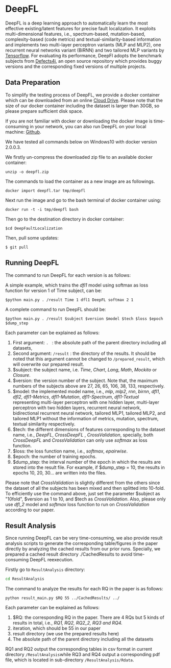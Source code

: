 ﻿# DeepFL
DeepFL is a deep learning approach to automatically learn the most effective existing/latent features for precise fault localization. It exploits multi-dimensional features, i.e., spectrum-based, mutation-based, complexity-based (code metrics) and textual-similarity-based information and implements two multi-layer perceptron variants (MLP and MLP2), one recurrent neural networks variant (BiRNN) and two tailored MLP variants by [Tensorflow](https://www.tensorflow.org/). For evaluating its performance, DeepFl adopts the benchmark subjects from [Defects4j](https://github.com/rjust/defects4j), an open source repository which provides buggy versions and the corresponding fixed versions of multiple projects.

## Data Preparation 
To simplify the testing process of DeepFL, we provide a docker container which can be downloaded from an online [Cloud Drive](https://mega.nz/#!HDwHEKbR!rv4BLiuzYnMsGUIn_W8YftGSy1AfuwHDez6h5IO0T1k). Please note that the size of our docker container including the dataset is larger than 30GB, so please prepare sufficient disk space.

If you are not familiar with docker or downloading the docker image is time-consuming in your network, you can also run DeepFL on your local machine: [Github](https://github.com/DeepFL/DeepFaultLocalization).

We have tested all commands below on Windows10 with docker version 2.0.0.3.

We firstly un-compress the downloaded zip file to an available docker container:

```
unzip -o deepfl.zip
```

The commands to load the container as a new image are as followings.

 ```
docker import deepfl.tar tmp/deepfl
 ```

Next run the image and go to the bash terminal of docker container using:

```
docker run -t -i tmp/deepfl bash
```

Then go to the destination directory in docker container:

```
$cd DeepFaultLocalization
```

Then, pull some updates:


```
$ git pull
```

## Running DeepFL

The command to run DeepFL for each version is as follows:

A simple example, which trains the *dfl1* model using softmax as loss function for version 1 of Time subject, can be:

```
$python main.py . /result Time 1 dfl1 DeepFL softmax 2 1
```

A complete command to run DeepFL should be:

```
$python main.py . /result $subject $version $model $tech $loss $epoch $dump_step
```

Each parameter can be explained as follows:

1. First argument: `. ` : the absolute path of the parent directory including all datasets,
2. Second argument: `/result` :  the directory of the results. It should be noted that this argument cannot be changed to `/prepared_result`, which will overwrite our prepared result. 
3. $subject: the subject name, i.e. *Time*, *Chart*, *Lang*, *Math*, *Mockito* or *Closure*.
4. $version: the version number of the subject. Note that, the maximum numbers of the subjects above are 27, 26, 65, 106, 38, 133, respectively.
5. $model: the implemented model name, i.e., *mlp*, *mlp2*, *rnn*, *birnn*, *dfl1*, *dfl2*, *dfl1-Metrics*, *dfl1-Mutation*, *dfl1-Spectrum*, *dfl1-Textual* representing multi-layer perceptron with one hidden layer, multi-layer perceptron with two hidden layers, recurrent neural network, bidirectional recurrent neural network, tailored MLP1, tailored MLP2, and tailored MLP1 without the information of metrics, mutation, spectrum, textual similarity respectively.
6. $tech: the different dimensions of features corresponding to the dataset name, i.e., *DeepFL*, *CrossDeepFL* , *CrossValidation*, specially, both *CrossDeepFL* and *CrossValidation* can only use *softmax* as loss function.
7. $loss: the loss function name, i.e., *softmax*, *epairwise*.
8. $epoch: the number of training epochs.
9. $dump_step: the interval number of the epoch in which the results are stored into the result file. For example, if \$dump_step = 10, the results in epochs 10, 20, 30... are written into the files.

Please note that *CrossValidation* is slightly different from the others since the dataset of all the subjects has been mixed and then splitted into 10-fold. To efficiently use the command above, just set the parameter \$subject as "10fold", ​\$version as 1 to 10, and $tech as *CrossValidation*. Also, please only use *dfl_2* model and *softmax* loss function to run on *CrossValidation* according to our paper.

## Result Analysis

Since running DeepFL can be very time-consuming, we also provide result analysis scripts to generate the corresponding table/figures in the paper directly by analyzing the cached results from our prior runs. Specially, we prepared a cached result directory ./CachedResults to avoid time-consuming DeepFL reexecution.

Firstly go to `ResultAnalysis` directory:

```cmd
cd ResultAnalysis
```

The command to analyze the results for each RQ in the paper is as follows:

```
python result_main.py $RQ 55 ../CachedResults/ ../
```

Each parameter can be explained as follows:

1. $RQ: the corresponding RQ in the paper. There are 4 RQs but 5 kinds of results in total, i.e., *RQ1, RQ2, RQ2_2, RQ3 and RQ4.*
2. iteration, which should be 55 in our paper
3. result directory (we use the prepared results here)
4. The absolute path of the parent directory including all the datasets

RQ1 and RQ2 output the corresponding tables in csv format in current directory `/ResultAnalysis`while RQ3 and RQ4 output a corresponding pdf file, which is located in sub-directory `/ResultAnalysis/Rdata`. 





